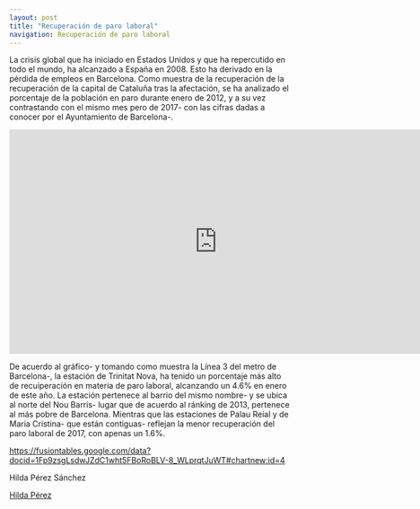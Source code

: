 ```yaml
---
layout: post
title: "Recuperación de paro laboral"
navigation: Recuperación de paro laboral
---
```


La crisis global que ha iniciado en Estados Unidos y que ha repercutido en todo el mundo, ha alcanzado a España en 2008. Esto ha derivado en la pérdida de empleos en Barcelona. 
Como muestra de la recuperación de la recuperación de la capital de Cataluña tras la afectación, se ha analizado el porcentaje de la población en paro durante enero de 2012, y a su vez contrastando con el mismo mes pero de 2017- con las cifras dadas a conocer por el Ayuntamiento de Barcelona-.



<iframe width="740" height="400" scrolling="no" frameborder="no" src="https://fusiontables.google.com/embedviz?containerId=googft-gviz-canvas&amp;q=select+col2%3E%3E0%2C+col10%3E%3E0%2C+col5%3E%3E1+from+1Fp9zsgLsdwJZdC1wht5FBoRoBLV-8_WLprqtJuWT+order+by+col10%3E%3E0+asc+limit+26&amp;viz=GVIZ&amp;t=LINE&amp;uiversion=2&amp;gco_forceIFrame=true&amp;gco_hasLabelsColumn=true&amp;gco_vAxes=%5B%7B%22title%22%3Anull%2C+%22minValue%22%3Anull%2C+%22maxValue%22%3Anull%2C+%22useFormatFromData%22%3Atrue%2C+%22viewWindow%22%3A%7B%22max%22%3Anull%2C+%22min%22%3Anull%7D%7D%2C%7B%22useFormatFromData%22%3Atrue%2C+%22viewWindow%22%3A%7B%22max%22%3Anull%2C+%22min%22%3Anull%7D%2C+%22minValue%22%3Anull%2C+%22maxValue%22%3Anull%2C+%22textStyle%22%3A%7B%22color%22%3A%22none%22%2C+%22fontSize%22%3A12%7D%7D%5D&amp;gco_useFirstColumnAsDomain=true&amp;gco_legacyScatterChartLabels=true&amp;gco_curveType=&amp;gco_booleanRole=certainty&amp;gco_lineWidth=2&amp;gco_hAxis=%7B%22useFormatFromData%22%3Atrue%2C+%22minValue%22%3Anull%2C+%22maxValue%22%3Anull%2C+%22viewWindow%22%3Anull%2C+%22viewWindowMode%22%3Anull%2C+%22textStyle%22%3A%7B%22color%22%3A%22%23000000%22%2C+%22fontSize%22%3A12%7D%7D&amp;gco_legend=none&amp;gco_series=%7B%220%22%3A%7B%22color%22%3A%22none%22%2C+%22targetAxisIndex%22%3A1%7D%2C+%221%22%3A%7B%22color%22%3A%22%2338761d%22%2C+%22targetAxisIndex%22%3A0%7D%7D&amp;gco_title=Recuperaci%C3%B3n+paro+laboral&amp;width=740&amp;height=400"></iframe>

 De acuerdo al gráfico- y tomando como muestra la Línea 3 del metro de Barcelona-, la estación de Trinitat Nova, ha tenido un porcentaje más alto de recuiperación en materia de paro laboral, alcanzando un 4.6% en enero de este año. La estación pertenece al barrio del mismo nombre- y se ubica al norte del Nou Barris- lugar que de acuerdo al ránking de 2013, pertenece al más pobre de Barcelona.
 Mientras que las estaciones de Palau Reial y de Maria Cristina- que están contiguas- reflejan la menor recuperación del paro laboral de 2017, con apenas un 1.6%.
 
 https://fusiontables.google.com/data?docid=1Fp9zsgLsdwJZdC1wht5FBoRoBLV-8_WLprqtJuWT#chartnew:id=4
 
 
 Hilda Pérez Sánchez
 
 [Hilda Pérez](https://www.linkedin.com/in/hilda-p%C3%A9rez-b3b61b113/)

